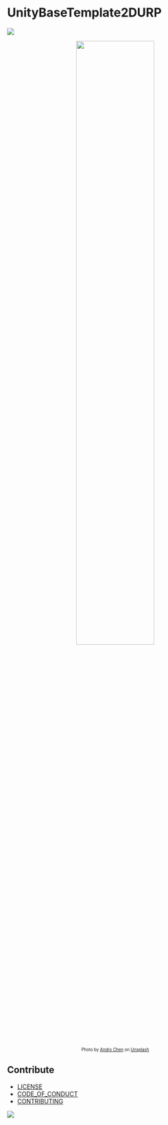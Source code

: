 # UnityBaseTemplate2DURP

<img src="https://img.shields.io/badge/License-MIT-blue.svg" />

<p align="center">
  <img style="width:60%;" src="https://i.imgur.com/ZYG59DH.png">
  <br/>
  <sub><sup>Photo by <a href="https://unsplash.com/@androchentw?utm_content=creditCopyText&utm_medium=referral&utm_source=unsplash">Andro Chen</a> on <a href="https://unsplash.com/photos/av_vGjHnK-g?utm_content=creditCopyText&utm_medium=referral&utm_source=unsplash">Unsplash</a>
  </sup></sub>
</p>

## Contribute

* [LICENSE](LICENSE)
* [CODE_OF_CONDUCT](CODE_OF_CONDUCT.md)
* [CONTRIBUTING](CONTRIBUTING.md)

<a href="https://github.com/an/template-playground/graphs/contributors">
  <img src="https://contrib.rocks/image?repo=androchentw/template-playground" />
</a>

<!-- Links -->
